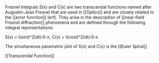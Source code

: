Fresnel Integrals S(x) and C(x) are two transcendal functions named after
Augustin-Jean Fresnel that are used in [[Optics]] and are closely related to the
[[error function]] (erf). They arise in the description of [[near-field Fresnel
diffraction]] phenomena and are defined through the following integral
representations:

S(x) = I(sin(t^2)dt):0-x, C(x) = I(cos(t^2)dt):0-x

The simultaneous parametric plot of S(x) and C(x) is the [[Euler Spiral]]

[[Transcendal Function]]
